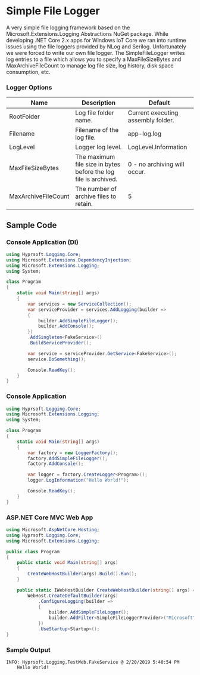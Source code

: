 # Simple File Logger
A very simple file logging framework based on the Microsoft.Extensions.Logging.Abstractions NuGet package.  While developing .NET Core 2.x apps for Windows IoT Core we ran into runtime issues using the file loggers provided by NLog and Serilog.  Unfortunately we were forced to write our own file logger.
The SimpleFileLogger writes log entries to a file which allows you to specify a MaxFileSizeBytes and MaxArchiveFileCount to manage log file size, log history, disk space consumption, etc.

### Logger Options
Name | Description | Default
--- | --- | ---
RootFolder | Log file folder name. | Current executing assembly folder.
Filename | Filename of the log file. | app-log.log
LogLevel | Logger log level. | LogLevel.Information
MaxFileSizeBytes | The maximum file size in bytes before the log file is archived. | 0 - no archiving will occur.
MaxArchiveFileCount | The number of archive files to retain. | 5

## Sample Code
### Console Application (DI)
```csharp
using Hyprsoft.Logging.Core;
using Microsoft.Extensions.DependencyInjection;
using Microsoft.Extensions.Logging;
using System;

class Program
{
    static void Main(string[] args)
    {
        var services = new ServiceCollection();
        var serviceProvider = services.AddLogging(builder =>
        {
            builder.AddSimpleFileLogger();
            builder.AddConsole();
        })
        .AddSingleton<FakeService>()
        .BuildServiceProvider();

        var service = serviceProvider.GetService<FakeService>();
        service.DoSomething();

        Console.ReadKey();
    }
}
```
### Console Application
```csharp
using Hyprsoft.Logging.Core;
using Microsoft.Extensions.Logging;
using System;

class Program
{
    static void Main(string[] args)
    {
        var factory = new LoggerFactory();
        factory.AddSimpleFileLogger();
        factory.AddConsole();

        var logger = factory.CreateLogger<Program>();
        logger.LogInformation("Hello World!");

        Console.ReadKey();
    }
}
```

### ASP.NET Core MVC Web App
```csharp
using Microsoft.AspNetCore.Hosting;
using Hyprsoft.Logging.Core;
using Microsoft.Extensions.Logging;

public class Program
{
    public static void Main(string[] args)
    {
        CreateWebHostBuilder(args).Build().Run();
    }

    public static IWebHostBuilder CreateWebHostBuilder(string[] args) =>
        WebHost.CreateDefaultBuilder(args)
            .ConfigureLogging(builder =>
            {
                builder.AddSimpleFileLogger();
                builder.AddFilter<SimpleFileLoggerProvider>("Microsoft", LogLevel.None);
            })
            .UseStartup<Startup>();
}
```

### Sample Output
```
INFO: Hyprsoft.Logging.TestWeb.FakeService @ 2/20/2019 5:40:54 PM
	Hello World!
```
